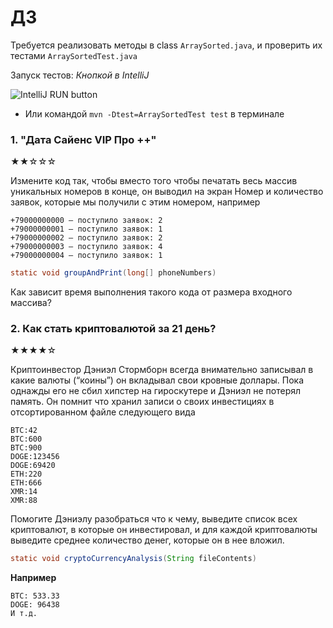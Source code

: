 # ДЗ 
Требуется реализовать методы в class `ArraySorted.java`, 
и проверить их тестами `ArraySortedTest.java`

Запуск тестов: 
*Кнопкой в IntelliJ*

![IntelliJ RUN button](https://i.imgur.com/uHwKybe.png)
* Или командой `mvn -Dtest=ArraySortedTest test` в терминале

### 1. "Дата Сайенс VIP Про ++"
★★☆☆☆

Измените код так, чтобы вместо того чтобы печатать весь массив уникальных номеров в конце, он выводил на экран Номер и количество заявок, которые мы получили с этим номером, например

```
+79000000000 — поступило заявок: 2 
+79000000001 — поступило заявок: 1 
+79000000002 — поступило заявок: 2 
+79000000003 — поступило заявок: 4 
+79000000004 — поступило заявок: 1 
```

```java
static void groupAndPrint(long[] phoneNumbers)
```
Как зависит время выполнения такого кода от размера входного массива?

### 2. Как стать криптовалютой за 21 день?
★★★★☆

Криптоинвестор Дэниэл Стормборн всегда внимательно записывал в какие валюты (“коины”) он вкладывал свои кровные доллары. Пока однажды его не сбил хипстер на гироскутере и Дэниэл не потерял память. 
Он помнит что хранил записи о своих инвестициях в отсортированном файле следующего вида

```
BTC:42
BTC:600
BTC:900
DOGE:123456
DOGE:69420
ETH:220
ETH:666
XMR:14
XMR:88
```

Помогите Дэниэлу разобраться что к чему, выведите список всех криптовалют, в которые он инвестировал, и для каждой криптовалюты выведите среднее количество денег, которые он в нее вложил.
```java
static void cryptoCurrencyAnalysis(String fileContents)
```

**Например**
```
BTC: 533.33
DOGE: 96438
И т.д.
```

